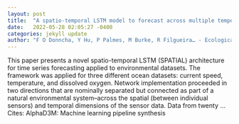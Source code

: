 ```yaml
---
layout: post
title:  "A spatio-temporal LSTM model to forecast across multiple temporal and spatial scales"
date:   2022-05-28 02:05:27 -0400
categories: jekyll update
author: "F O Donncha, Y Hu, P Palmes, M Burke, R Filgueira… - Ecological Informatics, 2022"
---
```

This paper presents a novel spatio-temporal LSTM (SPATIAL) architecture for time series forecasting applied to environmental datasets. The framework was applied for three different ocean datasets: current speed, temperature, and dissolved oxygen. Network implementation proceeded in two directions that are nominally separated but connected as part of a natural environmental system–across the spatial (between individual sensors) and temporal dimensions of the sensor data. Data from twenty … Cites: ‪AlphaD3M: Machine learning pipeline synthesis‬